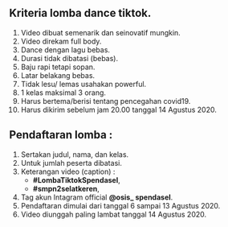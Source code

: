 ## Kriteria lomba dance tiktok.
1. Video dibuat semenarik dan seinovatif mungkin.
2. Video direkam full body.
3. Dance dengan lagu bebas.
4. Durasi tidak dibatasi (bebas).
5. Baju rapi tetapi sopan.
6. Latar belakang bebas.
7. Tidak lesu/ lemas usahakan powerful.
8. 1 kelas maksimal 3 orang.
9. Harus bertema/berisi tentang pencegahan covid19.
10. Harus dikirim sebelum jam 20.00 tanggal 14 Agustus 2020.

## Pendaftaran lomba :

1. Sertakan judul, nama, dan kelas.
2. Untuk jumlah peserta dibatasi.
3. Keterangan video (caption) :
    - **#LombaTiktokSpendasel**, 
    - **#smpn2selatkeren**,
4. Tag akun Intagram official **@osis_ spendasel**.
5. Pendaftaran dimulai dari tanggal 6 sampai 13 Agustus 2020.
6.  Video diunggah paling lambat tanggal 14 Agustus 2020.



















